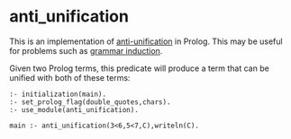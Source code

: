 # anti_unification
This is an implementation of [anti-unification](https://en.wikipedia.org/wiki/Anti-unification_(computer_science)) in Prolog. This may be useful for problems such as [grammar induction](https://en.wikipedia.org/wiki/Grammar_induction).
 
Given two Prolog terms, this predicate will produce a term that can be unified with both of these terms:
 
    :- initialization(main).
    :- set_prolog_flag(double_quotes,chars).
    :- use_module(anti_unification).

    main :- anti_unification(3<6,5<7,C),writeln(C).
